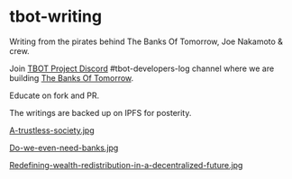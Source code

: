 # tbot-writing
Writing from the pirates behind The Banks Of Tomorrow, Joe Nakamoto &amp; crew.

Join [TBOT Project Discord](https://discord.gg/tbot) #tbot-developers-log channel where we are building [The Banks Of Tomorrow](https://tbot.fi).

Educate on fork and PR.

The writings are backed up on IPFS for posterity.

[A-trustless-society.jpg](https://ipfs.io/ipfs/QmSc2CdqN64x957cab42opNzWhrrzhLnPehPZEJ8CbttZ6)

[Do-we-even-need-banks.jpg](https://ipfs.io/ipfs/QmSEbzUWMD8JdFFw44ns2rgQ3KYNtiUXqze85UQrkjyQHt)

[Redefining-wealth-redistribution-in-a-decentralized-future.jpg](https://ipfs.io/ipfs/QmeKuigztUtyKG2xjQ7AKgYoK4iNxB4t7K6F9yGm3cUczR)

